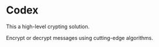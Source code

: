 # Codex
This a high-level crypting solution.

Encrypt or decrypt messages using cutting-edge algorithms.
